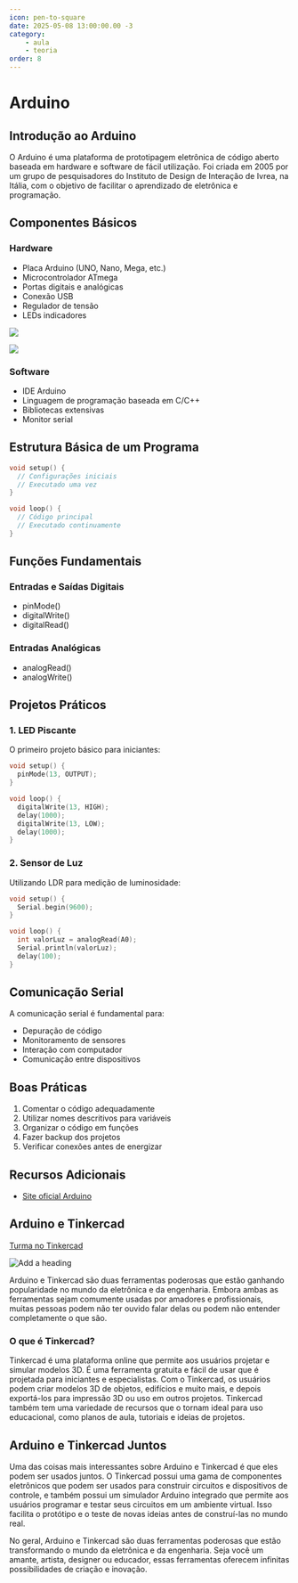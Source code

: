 ```yaml
---
icon: pen-to-square
date: 2025-05-08 13:00:00.00 -3
category:
    - aula
    - teoria
order: 8
---
```


# Arduino

## Introdução ao Arduino

O Arduino é uma plataforma de prototipagem eletrônica de código aberto baseada em hardware e software de fácil utilização. Foi criada em 2005 por um grupo de pesquisadores do Instituto de Design de Interação de Ivrea, na Itália, com o objetivo de facilitar o aprendizado de eletrônica e programação.

## Componentes Básicos

### Hardware
- Placa Arduino (UNO, Nano, Mega, etc.)
- Microcontrolador ATmega
- Portas digitais e analógicas
- Conexão USB
- Regulador de tensão
- LEDs indicadores

![](https://ibles-content.tinkercad.com/F6D/NAQ6/LEH47X7G/F6DNAQ6LEH47X7G.png?width=620&height=620&fit=bounds)

![](https://ibles-content.tinkercad.com/F2C/Z4TU/LEH47RIM/F2CZ4TULEH47RIM.png?width=620&height=620&fit=bounds)

### Software
- IDE Arduino
- Linguagem de programação baseada em C/C++
- Bibliotecas extensivas
- Monitor serial

## Estrutura Básica de um Programa

```cpp
void setup() {
  // Configurações iniciais
  // Executado uma vez
}

void loop() {
  // Código principal
  // Executado continuamente
}
```

## Funções Fundamentais

### Entradas e Saídas Digitais
- pinMode()
- digitalWrite()
- digitalRead()

### Entradas Analógicas
- analogRead()
- analogWrite()

## Projetos Práticos

### 1. LED Piscante
O primeiro projeto básico para iniciantes:
```cpp
void setup() {
  pinMode(13, OUTPUT);
}

void loop() {
  digitalWrite(13, HIGH);
  delay(1000);
  digitalWrite(13, LOW);
  delay(1000);
}
```

### 2. Sensor de Luz

Utilizando LDR para medição de luminosidade:

```cpp
void setup() {
  Serial.begin(9600);
}

void loop() {
  int valorLuz = analogRead(A0);
  Serial.println(valorLuz);
  delay(100);
}
```

## Comunicação Serial

A comunicação serial é fundamental para:
- Depuração de código
- Monitoramento de sensores
- Interação com computador
- Comunicação entre dispositivos

## Boas Práticas

1. Comentar o código adequadamente
2. Utilizar nomes descritivos para variáveis
3. Organizar o código em funções
4. Fazer backup dos projetos
5. Verificar conexões antes de energizar

## Recursos Adicionais

- [Site oficial Arduino](https://www.arduino.cc)

## Arduino e Tinkercad

[Turma no Tinkercad ](https://www.tinkercad.com/joinclass/5F7QFGMPQ)

![Add a heading](https://ibles-content.tinkercad.com/FD0/FKZS/LEBEG2OJ/FD0FKZSLEBEG2OJ.png?width=620&height=620&fit=bounds)

Arduino e Tinkercad são duas ferramentas poderosas que estão ganhando popularidade no mundo da eletrônica e da engenharia. Embora ambas as ferramentas sejam comumente usadas por amadores e profissionais, muitas pessoas podem não ter ouvido falar delas ou podem não entender completamente o que são.

### O que é Tinkercad?

Tinkercad é uma plataforma online que permite aos usuários projetar e simular modelos 3D. É uma ferramenta gratuita e fácil de usar que é projetada para iniciantes e especialistas. Com o Tinkercad, os usuários podem criar modelos 3D de objetos, edifícios e muito mais, e depois exportá-los para impressão 3D ou uso em outros projetos. Tinkercad também tem uma variedade de recursos que o tornam ideal para uso educacional, como planos de aula, tutoriais e ideias de projetos.

## Arduino e Tinkercad Juntos


Uma das coisas mais interessantes sobre Arduino e Tinkercad é que eles podem ser usados juntos. O Tinkercad possui uma gama de componentes eletrônicos que podem ser usados para construir circuitos e dispositivos de controle, e também possui um simulador Arduino integrado que permite aos usuários programar e testar seus circuitos em um ambiente virtual. Isso facilita o protótipo e o teste de novas ideias antes de construí-las no mundo real.

No geral, Arduino e Tinkercad são duas ferramentas poderosas que estão transformando o mundo da eletrônica e da engenharia. Seja você um amante, artista, designer ou educador, essas ferramentas oferecem infinitas possibilidades de criação e inovação.

